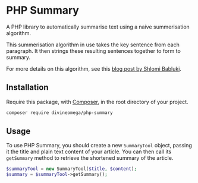 # PHP Summary

A PHP library to automatically summarise text using a naive summerisation algorithm.

This summerisation algorithm in use takes the key sentence from each paragraph. It then strings these resulting sentences together to form to summary.

For more details on this algorithm, see this [blog post by Shlomi Babluki](http://thetokenizer.com/2013/04/28/build-your-own-summary-tool/).

## Installation

Require this package, with [Composer](https://getcomposer.org/), in the root directory of your project.

```bash
composer require divineomega/php-summary
```

## Usage

To use PHP Summary, you should create a new `SummaryTool` object, passing it the title and plain text content of your article. You can then call its `getSummary` method to retrieve the shortened summary of the article.

```php
$summaryTool = new SummaryTool($title, $content);
$summary = $summaryTool->getSummary();
```
